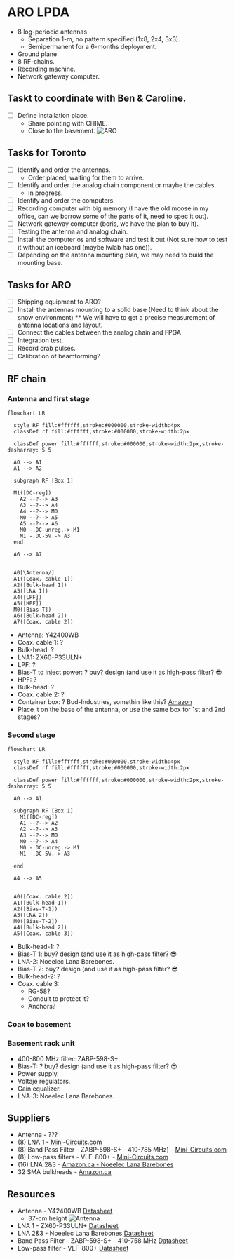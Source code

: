 # ARO LPDA

* 8 log-periodic antennas
  + Separation 1-m, no pattern specified (1x8, 2x4, 3x3).
  + Semipermanent for a 6-months deployment.
* Ground plane.
* 8 RF-chains.
* Recording machine.
* Network gateway computer.


## Taskt to coordinate with Ben & Caroline.
* [ ] Define installation place.
  + Share pointing with CHIME.
  + Close to the basement.
![ARO](pictures/ARO.png)


## Tasks for Toronto
* [ ] Identify and order the antennas.
  + Order placed, waiting for them to arrive.
* [ ] Identify and order the analog chain component or maybe the cables.
  + In progress.
* [ ] Identify and order the computers.
* [ ] Recording computer with big memory (I have the old moose in my office, can we borrow some of the parts of it, need to spec it out).
* [ ] Network gateway computer (boris, we have the plan to buy it).
* [ ] Testing the antenna and analog chain.
* [ ] Install the computer os and software and test it out (Not sure how to test it without an iceboard (maybe lwlab has one)).
* [ ] Depending on the antenna mounting plan, we may need to build the mounting base.

## Tasks for ARO
* [ ] Shipping equipment to ARO?
* [ ] Install the antennas mounting to a solid base (Need to think about the snow environment) ** We will have to get a precise measurement of antenna locations and layout.
* [ ] Connect the cables between the analog chain and FPGA
* [ ] Integration test.
* [ ] Record crab pulses.
* [ ] Calibration of beamforming?

## RF chain

### Antenna and first stage
```mermaid
flowchart LR

  style RF fill:#ffffff,stroke:#000000,stroke-width:4px
  classDef rf fill:#ffffff,stroke:#000000,stroke-width:2px

  classDef power fill:#ffffff,stroke:#000000,stroke-width:2px,stroke-dasharray: 5 5

  A0 --> A1
  A1 --> A2

  subgraph RF [Box 1]

  M1([DC-reg])
    A2 --?--> A3
    A3 --?--> A4
    A4 --?--> M0
    M0 --?--> A5
    A5 --?--> A6
    M0 -.DC-unreg.-> M1
    M1 -.DC-5V.-> A3
  end

  A6 --> A7


  A0[\Antenna/]
  A1([Coax. cable 1])
  A2([Bulk-head 1])
  A3([LNA 1])
  A4([LPF])
  A5([HPF])
  M0([Bias-T])
  A6([Bulk-head 2])
  A7([Coax. cable 2])
```

* Antenna: Y42400WB
* Coax. cable 1: ?
* Bulk-head: ?
* LNA1: ZX60-P33ULN+ 
* LPF: ?
* Bias-T to inject power: ? buy? design (and use it as high-pass filter? 😎
* HPF: ?
* Bulk-head: ?
* Coax. cable 2: ?
* Container box: ? Bud-Industries, somethin like this?
  [Amazon](https://www.amazon.ca/dp/B005T7BBM0/)
* Place it on the base of the antenna, or use the same box for 1st and 2nd
  stages?


### Second stage

```mermaid
flowchart LR

  style RF fill:#ffffff,stroke:#000000,stroke-width:4px
  classDef rf fill:#ffffff,stroke:#000000,stroke-width:2px

  classDef power fill:#ffffff,stroke:#000000,stroke-width:2px,stroke-dasharray: 5 5

  A0 --> A1

  subgraph RF [Box 1]
    M1([DC-reg])
    A1 --?--> A2
    A2 --?--> A3
    A3 --?--> M0
    M0 --?--> A4
    M0 -.DC-unreg.-> M1
    M1 -.DC-5V.-> A3

  end

  A4 --> A5


  A0([Coax. cable 2])
  A1([Bulk-head 1])
  A2([Bias-T-1])
  A3([LNA 2])
  M0([Bias-T-2])
  A4([Bulk-head 2])
  A5([Coax. cable 3])
```
* Bulk-head-1: ?
* Bias-T 1: buy? design (and use it as high-pass filter? 😎
* LNA-2: Noeelec Lana Barebones.
* Bias-T 2: buy? design (and use it as high-pass filter? 😎
* Bulk-head-2: ?
* Coax. cable 3:
  + RG-58?
  + Conduit to protect it?
  + Anchors?



### Coax to basement

### Basement rack unit
* 400-800 MHz filter: ZABP-598-S+.
* Bias-T: ? buy? design (and use it as high-pass filter? 😎
* Power supply.
* Voltaje regulators.
* Gain equalizer.
* LNA-3: Noeelec Lana Barebones.



## Suppliers
* Antenna - ???
* (8) LNA 1 - 
  [Mini-Circuits.com](https://www.minicircuits.com/WebStore/dashboard.html?model=ZX60-P33ULN%2B)
* (8) Band Pass Filter - ZABP-598-S+ - 410-785 MHz) -
  [Mini-Circuits.com](https://www.minicircuits.com/WebStore/dashboard.html?model=ZABP-598-S%2B)
* (8) Low-pass filters - VLF-800+ -
  [Mini-Circuits.com](https://www.minicircuits.com/WebStore/dashboard.html?model=VLF-800%2B)
* (16) LNA 2&3 -
  [Amazon.ca - Noeelec Lana Barebones](https://www.amazon.ca/dp/B07XNH6QW6/)
* 32 SMA bulkheads - [Amazon.ca](https://www.amazon.ca//dp/B07WFLD2MX/)


## Resources
* Antenna - Y42400WB [Datasheet](datasheets/Y42400WB-Spec-Sheet.pdf)
  + 37-cm height ![Antenna](pictures/lp-antenna-37cm.jpg)
* LNA 1 - ZX60-P33ULN+ [Datasheet](datasheets/ZX60-P33ULN+.pdf)
* LNA 2&3 - Noeelec Lana Barebones [Datasheet](datasheets/lana_datasheet_revision_1.pdf)
* Band Pass Filter - ZABP-598-S+ - 410-758 MHz [Datasheet](datasheets/ZABP-598-S+.pdf)
* Low-pass filter - VLF-800+ [Datasheet](datasheets/VLF-800+.pdf)

